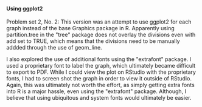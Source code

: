 #### Using ggplot2

Problem set 2, No. 2: This version was an attempt to use ggplot2 for each graph instead of the base Graphics package in R. Apparently using partition.tree in the "tree" package does not overlay the divisions even with add set to TRUE, which means that the divisions need to be manually addded through the use of geom_line.

I also explored the use of additional fonts using the "extrafont" package. I used a proprietary font to label the graph, which ultimately became difficult to export to PDF. While I could view the plot on RStudio with the proprietary fonts, I had to screen shot the graph in order to view it outside of RStudio. Again, this was ultimately not worth the effort, as simply getting extra fonts into R is a major hassle, even using the "extrafont" package. Although, I believe that using ubiquitous and system fonts would ultimately be easier. 